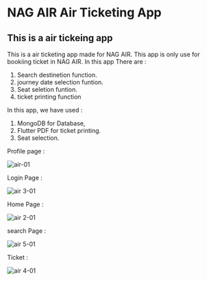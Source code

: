 # NAG AIR Air Ticketing App



## This is a air tickeing app

This is a air ticketing app made for  NAG AIR. This app is only use for bookiing ticket in NAG AIR.
In this app There are : 
1) Search destinetion function.
2) journey date selection funtion.
3) Seat seletion funtion.
4) ticket printing function

In this app, we have used :

1) MongoDB for Database,
2) Flutter PDF for ticket printing.
3) Seat selection.

Profile page :

![air-01](https://github.com/NafimAhmed/Nag_Air/assets/49490709/cef1d14a-a3c3-4658-9758-7e893f0ae4b9)

Login Page :

![air 3-01](https://github.com/NafimAhmed/Nag_Air/assets/49490709/142abfeb-8cda-4cfe-9217-89394f9ac575)

Home Page :

![air 2-01](https://github.com/NafimAhmed/Nag_Air/assets/49490709/99e3f683-4c75-4947-b7fa-efbfcccb42cc)

search Page : 

![air 5-01](https://github.com/NafimAhmed/Nag_Air/assets/49490709/853ca4d2-cee9-40f8-a248-60d37b3c7b8c)

Ticket : 

![air 4-01](https://github.com/NafimAhmed/Nag_Air/assets/49490709/2bfc02ab-503f-4715-a751-f8d619d74761)

